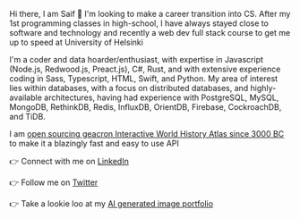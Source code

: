 Hi there, I am Saif 👋  I'm looking to make a career transition into CS. After my 1st programming classes in high-school, I have always stayed close to software and technology and recently a web dev full stack course to get me up to speed at University of Helsinki 


I'm a coder and data hoarder/enthusiast, with expertise in Javascript (Node.js, Redwood.js, Preact.js), C#, Rust, and with extensive experience coding in Sass, Typescript, HTML, Swift, and Python. My area of interest lies within databases, with a focus on distributed databases, and highly-available architectures, having had experience with PostgreSQL, MySQL, MongoDB, RethinkDB, Redis, InfluxDB, OrientDB, Firebase, CockroachDB, and TiDB.

I am [open sourcing geacron Interactive World History Atlas since 3000 BC](http://geacron.com/) to make it a blazingly fast and easy to use API

👉 Connect with me on [LinkedIn](https://www.linkedin.com/in/saif-khayoon-12b53569/)

👉 Follow me on [Twitter](https://twitter.com/saifkhay)

👉 Take a lookie loo at my [AI generated image portfolio](https://creator.nightcafe.studio/u/SpacePatrice)
